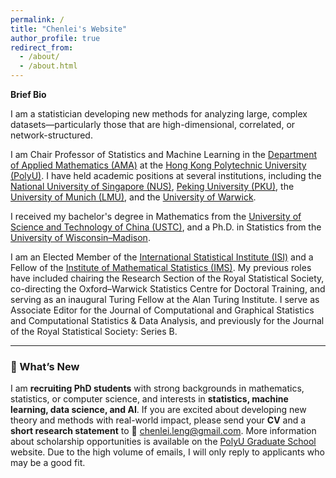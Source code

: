 ```yaml
---
permalink: /
title: "Chenlei's Website"
author_profile: true
redirect_from: 
  - /about/
  - /about.html
---
```


**Brief Bio**

I am a statistician developing new methods for analyzing large, complex datasets—particularly those that are high-dimensional, correlated, or network-structured.

I am Chair Professor of Statistics and Machine Learning in the [Department of Applied Mathematics (AMA)](https://www.polyu.edu.hk/ama/) at the [Hong Kong Polytechnic University (PolyU)](https://www.polyu.edu.hk/). I have held academic positions at several institutions, including the [National University of Singapore (NUS)](https://www.nus.edu.sg/), [Peking University (PKU)](https://www.pku.edu.cn/), the [University of Munich (LMU)](https://www.en.uni-muenchen.de/), and the [University of Warwick](https://warwick.ac.uk/).


I received my bachelor's degree in Mathematics from the [University of Science and Technology of China (USTC)](https://math.ustc.edu.cn/), and a Ph.D. in Statistics from the [University of Wisconsin–Madison](https://stat.wisc.edu/).

I am an Elected Member of the [International Statistical Institute (ISI)](https://isi-web.org/) and a Fellow of the [Institute of Mathematical Statistics (IMS)](https://imstat.org/). My previous roles have included chairing the Research Section of the Royal Statistical Society, co-directing the Oxford–Warwick Statistics Centre for Doctoral Training, and serving as an inaugural Turing Fellow at the Alan Turing Institute. I serve as Associate Editor for the Journal of Computational and Graphical Statistics and Computational Statistics & Data Analysis, and previously for the Journal of the Royal Statistical Society: Series B.



---

### 🚀 What’s New

I am **recruiting PhD students** with strong backgrounds in mathematics, statistics, or computer science, and interests in **statistics, machine learning, data science, and AI**. If you are excited about developing new theory and methods with real-world impact, please send your **CV** and a **short research statement** to 📧 [chenlei.leng@gmail.com](mailto:chenlei.leng@gmail.com). More information about scholarship opportunities is available on the [PolyU Graduate School](https://www.polyu.edu.hk/gs/) website. Due to the high volume of emails, I will only reply to applicants who may be a good fit.









